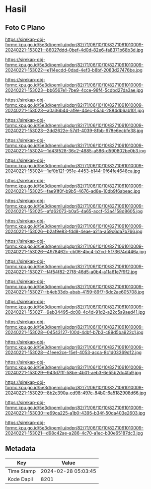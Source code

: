 # Hasil

## Foto C Plano

https://sirekap-obj-formc.kpu.go.id/5e3d/pemilu/pdpr/82/71/06/10/10/8271061010009-20240221-153021--86027ddd-0bef-4d0d-82e6-fa8371b68b3d.jpg

https://sirekap-obj-formc.kpu.go.id/5e3d/pemilu/pdpr/82/71/06/10/10/8271061010009-20240221-153022--e114ecdd-0dad-4ef3-b8bf-2083d27476be.jpg

https://sirekap-obj-formc.kpu.go.id/5e3d/pemilu/pdpr/82/71/06/10/10/8271061010009-20240221-153023--bb6567e1-7be9-4cce-98f4-5cdbd27da3ae.jpg

https://sirekap-obj-formc.kpu.go.id/5e3d/pemilu/pdpr/82/71/06/10/10/8271061010009-20240221-153023--a0a36b44-af9e-44ec-b5ab-2884db6ab101.jpg

https://sirekap-obj-formc.kpu.go.id/5e3d/pemilu/pdpr/82/71/06/10/10/8271061010009-20240221-153023--2dd2622e-57d1-4039-8fbb-978e6ecbfe38.jpg

https://sirekap-obj-formc.kpu.go.id/5e3d/pemilu/pdpr/82/71/06/10/10/8271061010009-20240221-153024--1d43f528-36c2-4885-a586-d590802be0b3.jpg

https://sirekap-obj-formc.kpu.go.id/5e3d/pemilu/pdpr/82/71/06/10/10/8271061010009-20240221-153024--1ef0b121-951e-4453-b144-0f64fe4648ca.jpg

https://sirekap-obj-formc.kpu.go.id/5e3d/pemilu/pdpr/82/71/06/10/10/8271061010009-20240221-153025--fae91f0f-b9b5-4676-ad8e-10db9f6abeac.jpg

https://sirekap-obj-formc.kpu.go.id/5e3d/pemilu/pdpr/82/71/06/10/10/8271061010009-20240221-153025--afd62073-b0a5-4a65-accf-53a4158d8605.jpg

https://sirekap-obj-formc.kpu.go.id/5e3d/pemilu/pdpr/82/71/06/10/10/8271061010009-20240221-153026--b2af9e83-fdd8-4eae-a21a-a59c6da7b766.jpg

https://sirekap-obj-formc.kpu.go.id/5e3d/pemilu/pdpr/82/71/06/10/10/8271061010009-20240221-153026--4978462c-cb06-4bc4-b2cd-5f73674d446a.jpg

https://sirekap-obj-formc.kpu.go.id/5e3d/pemilu/pdpr/82/71/06/10/10/8271061010009-20240221-153027--f4f54f82-27f8-46d5-a0b4-a11a61e7f9f2.jpg

https://sirekap-obj-formc.kpu.go.id/5e3d/pemilu/pdpr/82/71/06/10/10/8271061010009-20240221-153027--b4eb33db-abab-4159-89f7-6dc2ae605708.jpg

https://sirekap-obj-formc.kpu.go.id/5e3d/pemilu/pdpr/82/71/06/10/10/8271061010009-20240221-153027--9eb34495-dc08-4c4d-91d2-a22c5a9aed41.jpg

https://sirekap-obj-formc.kpu.go.id/5e3d/pemilu/pdpr/82/71/06/10/10/8271061010009-20240221-153028--04543127-100d-4dbf-b7b3-c89d5ba922c1.jpg

https://sirekap-obj-formc.kpu.go.id/5e3d/pemilu/pdpr/82/71/06/10/10/8271061010009-20240221-153028--41eee2ce-15e1-4053-acca-8c1d03369d12.jpg

https://sirekap-obj-formc.kpu.go.id/5e3d/pemilu/pdpr/82/71/06/10/10/8271061010009-20240221-153029--943d7fff-58be-4b01-aeb3-6e55b2dc4fa9.jpg

https://sirekap-obj-formc.kpu.go.id/5e3d/pemilu/pdpr/82/71/06/10/10/8271061010009-20240221-153029--8b2c390a-cd98-497c-84b0-6a5182908d66.jpg

https://sirekap-obj-formc.kpu.go.id/5e3d/pemilu/pdpr/82/71/06/10/10/8271061010009-20240221-153030--e69ca225-a1b0-4395-b34f-50da403e2603.jpg

https://sirekap-obj-formc.kpu.go.id/5e3d/pemilu/pdpr/82/71/06/10/10/8271061010009-20240221-153021--d98c42ae-a286-4c70-a1ec-b30e65187dc3.jpg


## Metadata

| Key        | Value               |
| ---------- | ------------------- |
| Time Stamp | 2024-02-28 05:03:45 |
| Kode Dapil | 8201                |



